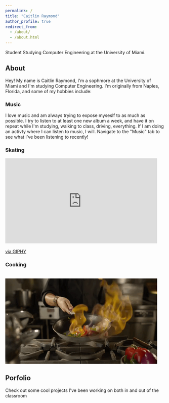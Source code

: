 ```yaml
---
permalink: /
title: "Caitlin Raymond"
author_profile: true
redirect_from: 
  - /about/
  - /about.html
---
```



Student Studying Computer Engineering at the University of Miami.

## About

Hey! My name is Caitlin Raymond, I'm a sophmore at the University of Miami and I'm studying Computer Engineering. I'm originally from Naples, Florida, and some of my hobbies include:



### Music 

I love music and am always trying to expose myseslf to as much as possible. I try to listen to at least one new album a week, and have it on repeat while I'm studying, walking to class, driving, everything. If I am doing an activty where I can listen to music, I will. Navigate to the "Music" tab to see what I've been listening to recently!




### Skating 

<iframe src="https://giphy.com/embed/3o7qDFoXt22QsZVey4" width="480" height="269" style="" frameBorder="0" class="giphy-embed" allowFullScreen></iframe><p><a href="https://giphy.com/gifs/kingoftheroad-viceland-king-of-the-road-3o7qDFoXt22QsZVey4">via GIPHY</a></p>

### Cooking

 <br/><img src='/images/Cooking.gif'>

## Porfolio

Check out some cool projects I've been working on both in and out of the classroom
